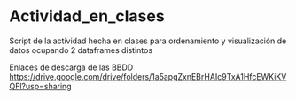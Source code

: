 # Actividad_en_clases
Script de la actividad hecha en clases para ordenamiento y visualización de datos
ocupando 2 dataframes distintos

Enlaces de descarga de las BBDD
https://drive.google.com/drive/folders/1a5apgZxnEBrHAIc9TxA1HfcEWKiKVQFl?usp=sharing
